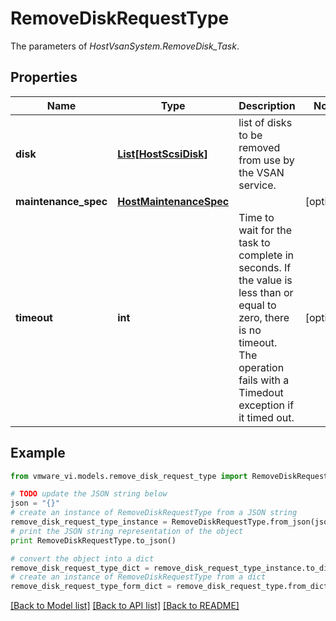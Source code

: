 # RemoveDiskRequestType

The parameters of *HostVsanSystem.RemoveDisk_Task*. 

## Properties
Name | Type | Description | Notes
------------ | ------------- | ------------- | -------------
**disk** | [**List[HostScsiDisk]**](HostScsiDisk.md) | list of disks to be removed from use by the VSAN service.  | 
**maintenance_spec** | [**HostMaintenanceSpec**](HostMaintenanceSpec.md) |  | [optional] 
**timeout** | **int** | Time to wait for the task to complete in seconds. If the value is less than or equal to zero, there is no timeout. The operation fails with a Timedout exception if it timed out.  | [optional] 

## Example

```python
from vmware_vi.models.remove_disk_request_type import RemoveDiskRequestType

# TODO update the JSON string below
json = "{}"
# create an instance of RemoveDiskRequestType from a JSON string
remove_disk_request_type_instance = RemoveDiskRequestType.from_json(json)
# print the JSON string representation of the object
print RemoveDiskRequestType.to_json()

# convert the object into a dict
remove_disk_request_type_dict = remove_disk_request_type_instance.to_dict()
# create an instance of RemoveDiskRequestType from a dict
remove_disk_request_type_form_dict = remove_disk_request_type.from_dict(remove_disk_request_type_dict)
```
[[Back to Model list]](../README.md#documentation-for-models) [[Back to API list]](../README.md#documentation-for-api-endpoints) [[Back to README]](../README.md)


